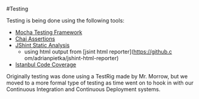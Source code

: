 #Testing

Testing is being done using the following tools:

- [Mocha Testing Framework](http://mochajs.org/)
- [Chai Assertions](http://chaijs.com/)
- [JShint Static Analysis](http://jshint.com/) 
	- using html output from [jsint html reporter](https://github.c om/adrianpietka/jshint-html-reporter)
- [Istanbul Code Coverage](https://github.com/gotwarlost/istanbul)

Originally testing was done using a TestRig made by Mr. Morrow, but 
we moved to a more formal type of testing as time went on to hook in
with our Continuous Integration and Continuous Deployment systems.